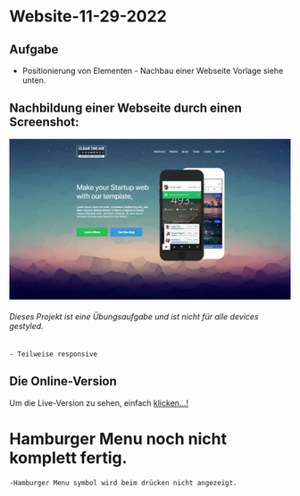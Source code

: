 # Website-11-29-2022
## Aufgabe
- Positionierung von Elementen - Nachbau einer Webseite Vorlage siehe unten.
## Nachbildung einer Webseite durch einen Screenshot:
![This is an image](./assets/img/task_001_homepage.png)

###### Dieses Projekt ist eine Übungsaufgabe und ist nicht für alle devices gestyled.
    - Teilweise responsive
## Die Online-Version

Um die Live-Version zu sehen, einfach [klicken...!](https://github.com/jensensitve/11-28-2022-website-flex-responsive/deployments/activity_log?environment=github-pages)

# Hamburger Menu noch nicht komplett fertig.
    -Hamburger Menu symbol wird beim drücken nicht angezeigt.


